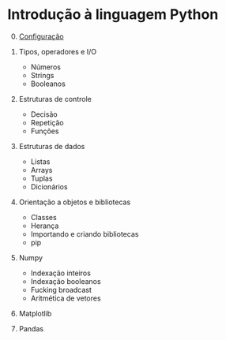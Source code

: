# Introdução à linguagem Python

0. [Configuração](./Aula_0_Configuracao)

1. Tipos, operadores e I/O  
    * Números
    * Strings
    * Booleanos

2. Estruturas de controle
    * Decisão
    * Repetição
    * Funções

3. Estruturas de dados
    * Listas
    * Arrays
    * Tuplas
    * Dicionários

4. Orientação a objetos e bibliotecas
    * Classes
    * Herança
    * Importando e criando bibliotecas
    * pip

5. Numpy
    * Indexação inteiros
    * Indexação booleanos
    * Fucking broadcast
    * Aritmética de vetores

6. Matplotlib

7. Pandas

